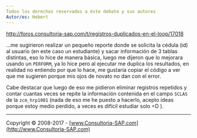 ```yaml
---
Todos los derechos reservados a éste debate y sus autores
Autor/es: Hebert
---
```


http://foros.consultoria-sap.com/t/registros-duplicados-en-el-loop/17018

...me sugirieron realizar un pequeño reporte donde se solicita la cédula (id) al usuario (en este caso un estudiante) y sacar información de 3 tablas distintas, eso lo hice de manera básica, luego me dijeron que lo mejorara usando un `PERFORM`, ya lo hice pero al ejecutar me duplica los resultados, en realidad no entiendo por que lo hace, me gustaría copiar el código a ver que me sugieren porque mis ojos de novato no dan con el error.

Cabe destacar que luego de eso me pidieron eliminar registros repetidos y contar cuantas veces se repite la información contenida en el campo `SCLAS` de la `zcm_hrp1001` (nada de eso me he puesto a hacerlo, acepto ideas porque estoy medio perdido, a veces es difícil estudiar solo =D ).


***

Copyright © 2008-2017 - [www.Consultoria-SAP.com](http://www.Consultoria-SAP.com)

